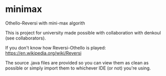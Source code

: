 # minimax
Othello-Reversi with mini-max algorith

This is project for university made possible with collaboration with denkoul (see collaborators).

If you don't know how Reversi-Othello is played: https://en.wikipedia.org/wiki/Reversi

The source .java files are provided so you can view them as clean as possible or simply import them to whichever IDE (or not) you're using.

